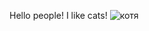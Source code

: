 Hello people! 
I like cats!
 <image src= "[[https://picsum.photos/800/600](https://yandex.ru/images/search?img_url=https%3A%2F%2Fs1.1zoom.ru%2Fbig3%2F693%2FCats_Kittens_Ginger_438018.jpg&lr=11063&pos=1&rpt=simage&source=serp&text=%D0%BA%D0%BE%D1%82%D0%B8%D0%BA%20%D0%BA%D0%B0%D1%80%D1%82%D0%B8%D0%BD%D0%BA%D0%B8](https://yandex.ru/images/search?text=%D0%BA%D0%BE%D1%82%D0%B8%D0%BA+%D0%BA%D0%B0%D1%80%D1%82%D0%B8%D0%BD%D0%BA%D0%B8&img_url=https%3A%2F%2Ffunik.ru%2Fwp-content%2Fuploads%2F2018%2F10%2F17478da42271207e1d86.jpg&pos=3&rpt=simage&stype=image&lr=11063&parent-reqid=1684614085231153-4370612945743629593-balancer-l7leveler-kubr-yp-vla-109-BAL-3294&source=serp)" alt="котя">
